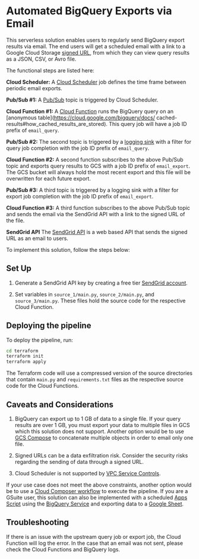 # Automated BigQuery Exports via Email

This serverless solution enables users to regularly send BigQuery export results via email. The end users will get a scheduled email with a link to a Google Cloud Storage [signed URL](https://cloud.google.com/storage/docs/access-control/signed-urls), from which they can view query results as a JSON, CSV, or Avro file.

The functional steps are listed here:

**Cloud Scheduler:** A [Cloud Scheduler](https://cloud.google.com/scheduler) job defines the time frame between periodic email exports.

**Pub/Sub #1:** A [Pub/Sub](https://cloud.google.com/pubsub) topic is triggered by Cloud Scheduler.

**Cloud Function #1:** A [Cloud Function](https://cloud.google.com/functions) runs the BigQuery query on an [anonymous table](https://cloud.google.com/bigquery/docs/
cached-results#how_cached_results_are_stored). This query job will have a job ID prefix of `email_query`.

**Pub/Sub #2:** The second topic is triggered by a [logging sink](https://cloud.google.com/logging/docs/export) with a filter for query job completion with the job ID prefix of `email_query`.

**Cloud Function #2:** A second function subscribes to the above Pub/Sub topic and exports query results to GCS with a job ID prefix of `email_export`. The GCS bucket will always hold the most recent export and this file will be overwritten for each future export.

**Pub/Sub #3:** A third topic is triggered by a logging sink with a filter for export job completion with the job ID prefix of `email_export`.

**Cloud Function #3:** A third function subscribes to the above Pub/Sub topic and sends the email via the SendGrid API with a link to the signed URL of the file.

**SendGrid API** The [SendGrid API](https://sendgrid.com/) is a web based API that sends the signed URL as an email to users.

To implement this solution, follow the steps below:

## Set Up
1. Generate a SendGrid API key by creating a free tier [SendGrid account](https://signup.sendgrid.com/).

2. Set variables in `source_1/main.py`, `source_2/main.py`, and `source_3/main.py`. These files hold the source code for the respective Cloud Function.

## Deploying the pipeline

To deploy the pipeline, run:
```bash
cd terraform
terraform init
terraform apply
```
The Terraform code will use a compressed version of the source directories that contain `main.py` and `requirements.txt` files as the respective source code for the Cloud Functions.

## Caveats and Considerations
1. BigQuery can export up to 1 GB of data to a single file. If your query results are over 1 GB, you must export your data to multiple files in GCS which this solution does not support. Another option would be to use [GCS Compose](https://cloud.google.com/storage/docs/composite-objects) to concatenate multiple objects in order to email only one file. 

2. Signed URLs can be a data exfiltration risk. Consider the security risks regarding the sending of data through a signed URL.

3. Cloud Scheduler is not supported by [VPC Service Controls](https://cloud.google.com/vpc-service-controls/docs/supported-products).

If your use case does not meet the above constraints, another option would be to use a [Cloud Composer workflow](https://cloud.google.com/composer/docs/how-to/using/writing-dags) to execute the pipeline. If you are a GSuite user, this solution can also be implemented with a scheduled [Apps Script](https://developers.google.com/apps-script) using the [BigQuery Service](https://developers.google.com/apps-script/advanced/bigquery) and exporting data to a [Google Sheet](https://developers.google.com/apps-script/reference/spreadsheet).

## Troubleshooting
If there is an issue with the upstream query job or export job, the Cloud Function will log the error. In the case that an email was not sent, please check the Cloud Functions and BigQuery logs.
